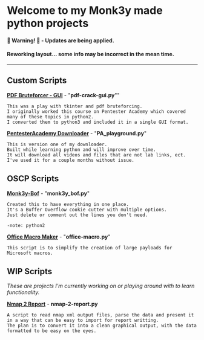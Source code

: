 # Welcome to my Monk3y made python projects

#### 🚨 Warning! 🚨 - Updates are being applied.
#### Reworking layout... some info may be incorrect in the mean time.

---

## Custom Scripts

**[PDF Bruteforcer - GUI](https://github.com/privacymonk3y/python-projects/tree/main/GUI-pdf-bruteforce)** - "**pdf-crack-gui.py**""

```plaintext
This was a play with tkinter and pdf bruteforcing.
I originally worked this course on Pentester Academy which covered many of these topics in python2.
I converted them to python3 and included it in a single GUI format.
```

**[PentesterAcademy Downloader](https://github.com/privacymonk3y/python-projects/tree/main/Pentester_Academy_Downloader)** - "**PA_playground.py**"
```plaintext
This is version one of my downloader.
Built while learning python and will improve over time.
It will download all videos and files that are not lab links, ect.
I've used it for a couple months without issue.
```

## OSCP Scripts

**[Monk3y-Bof](https://github.com/privacymonk3y/python-projects/tree/main/OSCP/monk3y_bof)** - "**monk3y_bof.py**"

```plaintext
Created this to have everything in one place.
It's a Buffer Overflow cookie cutter with multiple options.
Just delete or comment out the lines you don't need.

-note: python2
```

**[Office Macro Maker](https://github.com/privacymonk3y/python-projects/tree/main/OSCP/Office-Macro-Maker)** - "**office-macro.py**"

```plaintext
This script is to simplify the creation of large payloads for Microsoft macros.
```

## WIP Scripts

*These are projects I'm currently working on or playing around with to learn functionality.*

**[Nmap 2 Report](https://github.com/privacymonk3y/python-projects/tree/main/WIP/Nmap-2-Reports)** - **nmap-2-report.py**

```plaintext
A script to read nmap xml output files, parse the data and present it in a way that can be easy to import for report writting.
The plan is to convert it into a clean graphical output, with the data formatted to be easy on the eyes.
```
